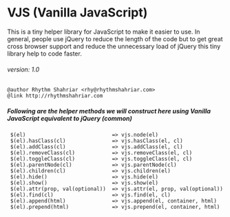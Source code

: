 # VJS (Vanilla JavaScript)

This is a tiny helper library for JavaScript to make it easier to use. In general, people use jQuery to reduce the length of the code but to get great cross browser support and reduce the unnecessary load of jQuery this tiny library help to code faster.

###### version: 1.0
```
@author Rhythm Shahriar <rhy@rhythmshahriar.com>
@link http://rhythmshahriar.com
```

#####  Following are the helper methods we will construct here using Vanilla JavaScript equivalent to jQuery (common)
```
 $(el)                            => vjs.node(el)
 $(el).hasClass(cl)               => vjs.hasClass(el, cl)
 $(el).addClass(cl)               => vjs.addClass(el, cl)
 $(el).removeClass(cl)            => vjs.removeClass(el, cl)
 $(el).toggleClass(cl)            => vjs.toggleClass(el, cl)
 $(el).parentNode(cl)             => vjs.parentNode(cl)
 $(el).children(cl)               => vjs.children(el)
 $(el).hide()                     => vjs.hide(el)
 $(el).show()                     => vjs.show(el)
 $(el).attr(prop, val(optional))  => vjs.attr(el, prop, val(optional))
 $(el).find(cl)                   => vjs.find(el, cl)
 $(el).append(html)               => vjs.append(el, container, html)
 $(el).prepend(html)              => vjs.prepend(el, container, html)
```
